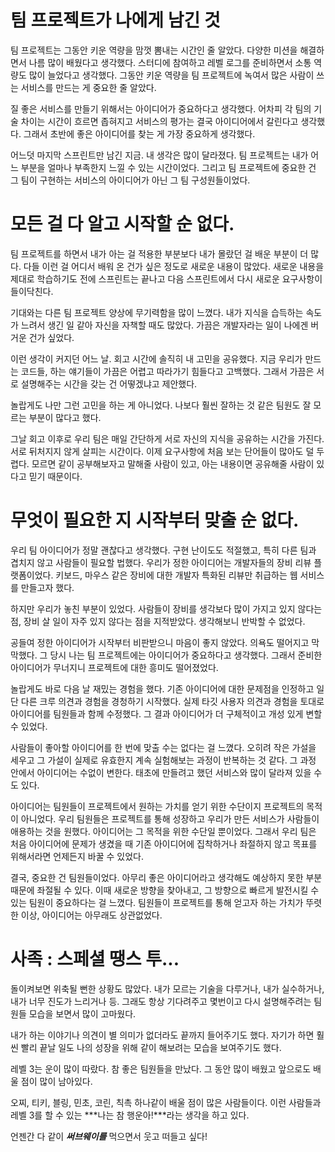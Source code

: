 # 팀 프로젝트가 나에게 남긴 것

팀 프로젝트는 그동안 키운 역량을 맘껏 뽐내는 시간인 줄 알았다. 다양한 미션을 해결하면서 나름 많이 배웠다고 생각했다. 스터디에 참여하고 레벨 로그를 준비하면서 소통 역량도 많이 늘었다고 생각했다. 그동안 키운 역량을 팀 프로젝트에 녹여서 많은 사람이 쓰는 서비스를 만드는 게 중요한 줄 알았다.

질 좋은 서비스를 만들기 위해서는 아이디어가 중요하다고 생각했다. 어차피 각 팀의 기술 차이는 시간이 흐르면 좁혀지고 서비스의 평가는 결국 아이디어에서 갈린다고 생각했다. 그래서 초반에 좋은 아이디어를 찾는 게 가장 중요하게 생각했다.

어느덧 마지막 스프린트만 남긴 지금. 내 생각은 많이 달라졌다. 팀 프로젝트는 내가 어느 부분을 얼마나 부족한지 느낄 수 있는 시간이었다. 그리고 팀 프로젝트에 중요한 건 그 팀이 구현하는 서비스의 아이디어가 아닌 그 팀 구성원들이었다.

# 모든 걸 다 알고 시작할 순 없다.

팀 프로젝트를 하면서 내가 아는 걸 적용한 부분보다 내가 몰랐던 걸 배운 부분이 더 많다. 다들 이런 걸 어디서 배워 온 건가 싶은 정도로 새로운 내용이 많았다. 새로운 내용을 제대로 학습하기도 전에 스프린트는 끝나고 다음 스프린트에서 다시 새로운 요구사항이 들이닥친다.

기대와는 다른 팀 프로젝트 양상에 무기력함을 많이 느꼈다. 내가 지식을 습득하는 속도가 느려서 생긴 일 같아 자신을 자책할 때도 많았다. 가끔은 개발자라는 일이 나에겐 버거운 건가 싶었다.

이런 생각이 커지던 어느 날. 회고 시간에 솔직히 내 고민을 공유했다. 지금 우리가 만드는 코드들, 하는 얘기들이 가끔은 어렵고 따라가기 힘들다고 고백했다. 그래서 가끔은 서로 설명해주는 시간을 갖는 건 어떻겠냐고 제안했다.

놀랍게도 나만 그런 고민을 하는 게 아니었다. 나보다 훨씬 잘하는 것 같은 팀원도 잘 모르는 부분이 많다고 했다.

그날 회고 이후로 우리 팀은 매일 간단하게 서로 자신의 지식을 공유하는 시간을 가진다. 서로 뒤처지지 않게 살피는 시간이다. 이제 요구사항에 처음 보는 단어들이 많아도 덜 두렵다. 모르면 같이 공부해보자고 말해줄 사람이 있고, 아는 내용이면 공유해줄 사람이 있다고 믿기 때문이다.

# 무엇이 필요한 지 시작부터 맞출 순 없다.

우리 팀 아이디어가 정말 괜찮다고 생각했다. 구현 난이도도 적절했고, 특히 다른 팀과 겹치지 않고 사람들이 필요할 법했다. 우리가 정한 아이디어는 개발자들의 장비 리뷰 플랫폼이었다. 키보드, 마우스 같은 장비에 대한 개발자 특화된 리뷰만 취급하는 웹 서비스를 만들고자 했다.

하지만 우리가 놓친 부분이 있었다. 사람들이 장비를 생각보다 많이 가지고 있지 않다는 점, 장비 살 일이 자주 있지 않다는 점을 지적받았다. 생각해보니 반박할 수 없었다.

공들여 정한 아이디어가 시작부터 비판받으니 마음이 좋지 않았다. 의욕도 떨어지고 막막했다. 그 당시 나는 팀 프로젝트에는 아이디어가 중요하다고 생각했다. 그래서 준비한 아이디어가 무너지니 프로젝트에 대한 흥미도 떨어졌었다.

놀랍게도 바로 다음 날 재밌는 경험을 했다. 기존 아이디어에 대한 문제점을 인정하고 일단 다른 크루 의견과 경험을 경청하기 시작했다. 실제 타깃 사용자 의견과 경험을 토대로 아이디어를 팀원들과 함께 수정했다. 그 결과 아이디어가 더 구체적이고 개성 있게 변할 수 있었다.

사람들이 좋아할 아이디어를 한 번에 맞출 수는 없다는 걸 느꼈다. 오히려 작은 가설을 세우고 그 가설이 실제로 유효한지 계속 실험해보는 과정이 반복하는 것 같다. 그 과정 안에서 아이디어는 수없이 변한다. 태초에 만들려고 했던 서비스와 많이 달라져 있을 수도 있다.

아이디어는 팀원들이 프로젝트에서 원하는 가치를 얻기 위한 수단이지 프로젝트의 목적이 아니었다. 우리 팀원들은 프로젝트를 통해 성장하고 우리가 만든 서비스가 사람들이 애용하는 것을 원했다. 아이디어는 그 목적을 위한 수단일 뿐이었다. 그래서 우리 팀은 처음 아이디어에 문제가 생겼을 때 기존 아이디어에 집착하거나 좌절하지 않고 목표를 위해서라면 언제든지 바꿀 수 있었다.

결국, 중요한 건 팀원들이었다. 아무리 좋은 아이디어라고 생각해도 예상하지 못한 부분 때문에 좌절될 수 있다. 이때 새로운 방향을 찾아내고, 그 방향으로 빠르게 발전시킬 수 있는 팀원이 중요하다는 걸 느꼈다. 팀원들이 프로젝트를 통해 얻고자 하는 가치가 뚜렷한 이상, 아이디어는 아무래도 상관없었다.

# 사족 : 스페셜 땡스 투...

돌이켜보면 위축될 뻔한 상황도 많았다. 내가 모르는 기술을 다루거나, 내가 실수하거나, 내가 너무 진도가 느리거나 등. 그래도 항상 기다려주고 몇번이고 다시 설명해주려는 팀원들 모습을 보면서 많이 고마웠다. 

내가 하는 이야기나 의견이 별 의미가 없더라도 끝까지 들어주기도 했다. 자기가 하면 훨씬 빨리 끝날 일도 나의 성장을 위해 같이 해보려는 모습을 보여주기도 했다.

레벨 3는 운이 많이 따랐다. 참 좋은 팀원들을 만났다. 그 동안 많이 배웠고 앞으로도 배울 점이 많이 남아있다.

오찌, 티키, 블링, 민초, 코린, 칙촉 하나같이 배울 점이 많은 사람들이다. 이런 사람들과 레벨 3를 할 수 있는 ***나는 참 행운아!***라는 생각을 하고 있다.

언젠간 다 같이 ***써브웨이를*** 먹으면서 웃고 떠들고 싶다!